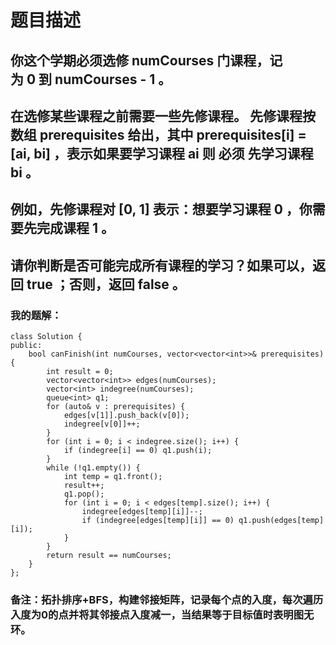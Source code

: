 # 题目描述
## 你这个学期必须选修 numCourses 门课程，记为 0 到 numCourses - 1 。
## 在选修某些课程之前需要一些先修课程。 先修课程按数组 prerequisites 给出，其中 prerequisites[i] = [ai, bi] ，表示如果要学习课程 ai 则 必须 先学习课程  bi 。
## 例如，先修课程对 [0, 1] 表示：想要学习课程 0 ，你需要先完成课程 1 。
## 请你判断是否可能完成所有课程的学习？如果可以，返回 true ；否则，返回 false 。
### 我的题解：
```
class Solution {
public:
    bool canFinish(int numCourses, vector<vector<int>>& prerequisites) {
        int result = 0;
        vector<vector<int>> edges(numCourses);
        vector<int> indegree(numCourses);
        queue<int> q1;
        for (auto& v : prerequisites) {
            edges[v[1]].push_back(v[0]);
            indegree[v[0]]++;
        }
        for (int i = 0; i < indegree.size(); i++) {
            if (indegree[i] == 0) q1.push(i);
        }
        while (!q1.empty()) {
            int temp = q1.front();
            result++;
            q1.pop();
            for (int i = 0; i < edges[temp].size(); i++) {
                indegree[edges[temp][i]]--;
                if (indegree[edges[temp][i]] == 0) q1.push(edges[temp][i]);
            }
        }
        return result == numCourses;
    }
};
```
### **备注**：拓扑排序+BFS，构建邻接矩阵，记录每个点的入度，每次遍历入度为0的点并将其邻接点入度减一，当结果等于目标值时表明图无环。